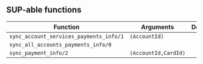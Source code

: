 ## SUP-able functions

| Function | Arguments | Description |
| -------- | --------- | ----------- |
| `sync_account_services_payments_info/1` | `(AccountId)` | |
| `sync_all_accounts_payments_info/0` |  | |
| `sync_payment_info/2` | `(AccountId,CardId)` | |
